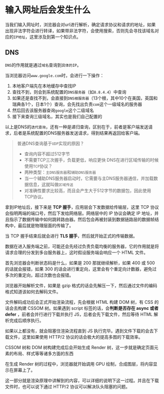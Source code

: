 # 输入网址后会发生什么

当我们输入网址时，浏览器会对url进行解析，确定请求协议和请求的地址，如果出现非法字符会进行转译，如果带非法字符，会使用搜索，否则先会寻找该域名对应的`IP地址`，这里涉及到第一个知识点。

## DNS

`DNS`的作用就是通过`域名`查询到`具体的IP`。

当浏览器访问`www.google.com`时，会进行一下操作：
1. 本地客户端先在本地缓存中查找IP
2. 查找不到，则会到系统配置的`DNS服务器`（如`8.8.4.4`）中查询
3. 如果还是查找不到，会直接到`DNS根服务器`（13个根，其中10个在美国，英国和瑞典各1个，日本1个）查询，会先找出负责`com`这个一级域名的服务器
4. 然后回去该服务器查询`google`这个二级域名
5. 接下来查询三级域名，其实也是我们自己配置的

以上是DNS的`迭代查询`，还有一种是递归查询，区别在于，前者是客户端发送请求，后者是系统配置的DNS服务器发送请求，得到结果再返回给客户端。

>普通DNS查询基于`UDP`实现的原因？
> - 查询内容不超过512字节
> - 不需要TCP三次握手，负载更低，响应更快
>DNS在进行区域传输的时候使用`TCP`协议？
> - 两种类型：`主DNS服务器`和`辅助DNS服务器`
> - 当一个辅助DNS服务器启动时，它需要与主DNS服务器通信，并加载数据信息，这就叫做`区域传送`
> - 对准确性要求比较高，而且会产生大于512字节的数据包，因此使用TCP协议。

拿到IP地址后，接下来是 **TCP 握手**，应用层会下发数据给传输层，这里 TCP 协议会指明两端的端口号，然后下发给网络层。网络层中的 IP 协议会确定 IP 地址，并且指示了数据传输中如何跳转路由器。然后包会再被封装到数据链路层的数据帧结构中，最后就是物理层面的传输了。

当 TCP 握手结束后就会进行 **TLS 握手**，然后就开始正式的传输数据。

数据在进入服务端之前，可能还会先经过负责负载均衡的服务器，它的作用就是将请求合理的分发到多台服务器上，这时假设服务端会响应一个 HTML 文件。

首先浏览器会判断状态码是什么，如果是 200 那就继续解析，如果 400 或 500 的话就会报错，如果 300 的话会进行重定向，这里会有个重定向计数器，避免过多次的重定向，超过次数也会报错。

浏览器开始解析文件，如果是 gzip 格式的话会先解压一下，然后通过文件的编码格式知道该如何去解码文件。

文件解码成功后会正式开始渲染流程，先会根据 HTML 构建 DOM 树，有 CSS 的话会去构建 CSSOM 树。如果遇到 script 标签的话，会**判断是否存在 async 或者 defer** ，前者会并行进行下载并执行 JS，后者会先下载文件，然后等待 HTML 解析完成后顺序执行。

如果以上都没有，就会阻塞住渲染流程直到 JS 执行完毕。遇到文件下载的会去下载文件，这里如果使用 HTTP/2 协议的话会极大的提高多图的下载效率。

CSSOM 树和 DOM 树构建完成后会开始生成 Render 树，这一步就是确定页面元素的布局、样式等等诸多方面的东西

在生成 Render 树的过程中，浏览器就开始调用 GPU 绘制，合成图层，将内容显示在屏幕上了。

这一部分就是渲染原理中讲解到的内容，可以详细的说明下这一过程。并且在下载文件时，也可以说下通过 HTTP/2 协议可以解决队头阻塞的问题。